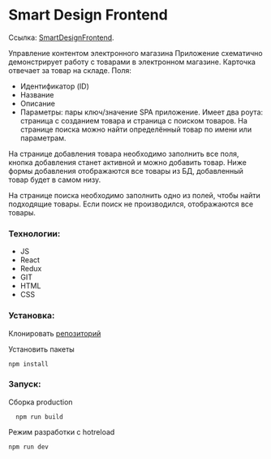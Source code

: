 # Smart Design Frontend

Ссылка: [SmartDesignFrontend](https://github.com/InInferno/smart-design-frontend "SmartDesignFrontend").


Управление контентом электронного магазина
Приложение схематично демонстрирует работу с товарами в электронном магазине. Карточка отвечает за товар на складе.
Поля:
- Идентификатор (ID)
- Название
- Описание
- Параметры: пары ключ/значение
SPA приложение. Имеет два роута: страница с созданием товара и страница с поиском товаров.
На странице поиска можно найти определённый товар по имени или параметрам.

На странице добавления товара необходимо заполнить все поля, кнопка добавления станет активной и можно добавить товар. Ниже формы добавления отображаются все товары из БД, добавленный товар будет в самом низу.

На странице поиска необходимо заполнить одно из полей, чтобы найти подходящие товары. Если поиск не производился, отображаются все товары.

### Технологии: 
- JS
- React
- Redux
- GIT
- HTML
- CSS

### Установка:

Клонировать [репозиторий](https://ininferno.github.io/smart-design-frontend)

Установить пакеты

    npm install

### Запуск:

Сборка production

      npm run build
      
Режим разработки с hotreload

    npm run dev
